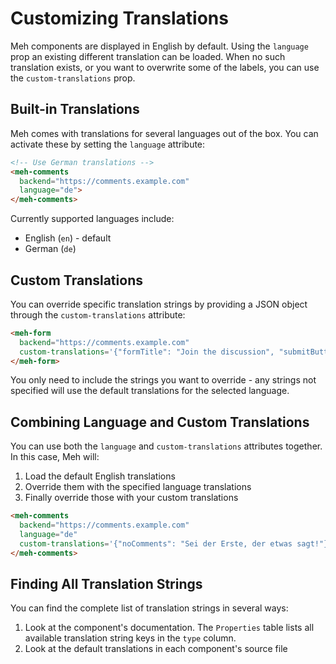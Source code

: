 # Customizing Translations

Meh components are displayed in English by default. Using the `language` prop an existing different translation can be loaded. When no such translation exists, or you want to overwrite some of the labels, you can use the `custom-translations` prop. 

## Built-in Translations

Meh comes with translations for several languages out of the box. You can activate these by setting the `language` attribute:

```html
<!-- Use German translations -->
<meh-comments 
  backend="https://comments.example.com"
  language="de">
</meh-comments>
```

Currently supported languages include:
- English (`en`) - default
- German (`de`)

## Custom Translations

You can override specific translation strings by providing a JSON object through the `custom-translations` attribute:

```html
<meh-form
  backend="https://comments.example.com"
  custom-translations='{"formTitle": "Join the discussion", "submitButton": "Post Comment"}'>
</meh-form>
```

You only need to include the strings you want to override - any strings not specified will use the default translations for the selected language.

## Combining Language and Custom Translations

You can use both the `language` and `custom-translations` attributes together. In this case, Meh will:

1. Load the default English translations
2. Override them with the specified language translations
3. Finally override those with your custom translations

```html
<meh-comments
  backend="https://comments.example.com"
  language="de"
  custom-translations='{"noComments": "Sei der Erste, der etwas sagt!"}'>
</meh-comments>
```

## Finding All Translation Strings

You can find the complete list of translation strings in several ways:

1. Look at the component's documentation. The `Properties` table lists all available translation string keys  in the `type` column.
2. Look at the default translations in each component's source file
